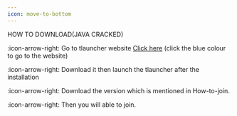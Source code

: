 ```yaml
---
icon: move-to-bottom
---
```


 HOW TO DOWNLOAD(JAVA CRACKED)
 
 :icon-arrow-right: Go to tlauncher website [Click here](https://tlauncher.org/en/) (click the blue colour to go to the website)

 :icon-arrow-right: Download it then launch the tlauncher after the installation

 :icon-arrow-right: Download the version which is mentioned in How-to-join.

 :icon-arrow-right: Then you will able to join.